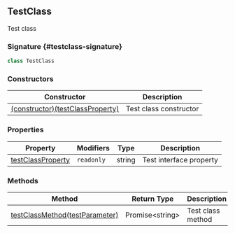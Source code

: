 ## TestClass

Test class

### Signature {#testclass-signature}

```typescript
class TestClass
```

### Constructors

| Constructor | Description |
| --- | --- |
| [(constructor)(testClassProperty)](docs/test-suite-a/testnamespace-testclass-_constructor_-constructor) | Test class constructor |

### Properties

| Property | Modifiers | Type | Description |
| --- | --- | --- | --- |
| [testClassProperty](docs/test-suite-a/testnamespace-testclass-testclassproperty-property) | `readonly` | string | Test interface property |

### Methods

| Method | Return Type | Description |
| --- | --- | --- |
| [testClassMethod(testParameter)](docs/test-suite-a/testnamespace-testclass-testclassmethod-method) | Promise\<string\> | Test class method |
